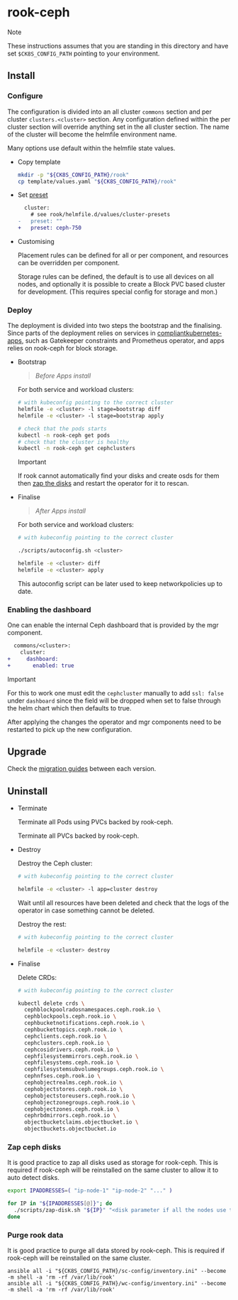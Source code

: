 # rook-ceph

> [!NOTE]
> These instructions assumes that you are standing in this directory and have set `$CK8S_CONFIG_PATH` pointing to your environment.

## Install

### Configure

The configuration is divided into an all cluster `commons` section and per cluster `clusters.<cluster>` section.
Any configuration defined within the per cluster section will override anything set in the all cluster section.
The name of the cluster will become the helmfile environment name.

Many options use default within the helmfile state values.

- Copy template

  ```bash
  mkdir -p "${CK8S_CONFIG_PATH}/rook"
  cp template/values.yaml "${CK8S_CONFIG_PATH}/rook"
  ```

- Set [preset](helmfile.d/values/cluster-presets)

  ```diff
    cluster:
      # see rook/helmfile.d/values/cluster-presets
  -   preset: ""
  +   preset: ceph-750
  ```

- Customising

  Placement rules can be defined for all or per component, and resources can be overridden per component.

  Storage rules can be defined, the default is to use all devices on all nodes, and optionally it is possible to create a Block PVC based cluster for development.
  (This requires special config for storage and mon.)

### Deploy

The deployment is divided into two steps the bootstrap and the finalising.
Since parts of the deployment relies on services in [compliantkubernetes-apps](https://github.com/elastisys/compliantkubernetes-apps/), such as Gatekeeper constraints and Prometheus operator, and apps relies on rook-ceph for block storage.

- Bootstrap

  > *Before Apps install*

  For both service and workload clusters:

  ```bash
  # with kubeconfig pointing to the correct cluster
  helmfile -e <cluster> -l stage=bootstrap diff
  helmfile -e <cluster> -l stage=bootstrap apply

  # check that the pods starts
  kubectl -n rook-ceph get pods
  # check that the cluster is healthy
  kubectl -n rook-ceph get cephclusters
  ```

  > [!IMPORTANT]
  > If rook cannot automatically find your disks and create osds for them then [zap the disks](#zap-ceph-disks) and restart the operator for it to rescan.

- Finalise

  > *After Apps install*

  For both service and workload clusters:

  ```bash
  # with kubeconfig pointing to the correct cluster

  ./scripts/autoconfig.sh <cluster>

  helmfile -e <cluster> diff
  helmfile -e <cluster> apply
  ```

  This autoconfig script can be later used to keep networkpolicies up to date.

### Enabling the dashboard

One can enable the internal Ceph dashboard that is provided by the mgr component.

```diff
  commons/<cluster>:
    cluster:
+     dashboard:
+       enabled: true
```

> [!IMPORTANT]
> For this to work one must edit the `cephcluster` manually to add `ssl: false` under `dashboard` since the field will be dropped when set to false through the helm chart which then defaults to true.

After applying the changes the operator and mgr components need to be restarted to pick up the new configuration.

## Upgrade

Check the [migration guides](migration) between each version.

## Uninstall

- Terminate

  Terminate all Pods using PVCs backed by rook-ceph.

  Terminate all PVCs backed by rook-ceph.

- Destroy

  Destroy the Ceph cluster:

  ```bash
  # with kubeconfig pointing to the correct cluster

  helmfile -e <cluster> -l app=cluster destroy
  ```

  Wait until all resources have been deleted and check that the logs of the operator in case something cannot be deleted.

  Destroy the rest:

  ```bash
  # with kubeconfig pointing to the correct cluster

  helmfile -e <cluster> destroy
  ```

- Finalise

  Delete CRDs:

  ```bash
  # with kubeconfig pointing to the correct cluster

  kubectl delete crds \
    cephblockpoolradosnamespaces.ceph.rook.io \
    cephblockpools.ceph.rook.io \
    cephbucketnotifications.ceph.rook.io \
    cephbuckettopics.ceph.rook.io \
    cephclients.ceph.rook.io \
    cephclusters.ceph.rook.io \
    cephcosidrivers.ceph.rook.io \
    cephfilesystemmirrors.ceph.rook.io \
    cephfilesystems.ceph.rook.io \
    cephfilesystemsubvolumegroups.ceph.rook.io \
    cephnfses.ceph.rook.io \
    cephobjectrealms.ceph.rook.io \
    cephobjectstores.ceph.rook.io \
    cephobjectstoreusers.ceph.rook.io \
    cephobjectzonegroups.ceph.rook.io \
    cephobjectzones.ceph.rook.io \
    cephrbdmirrors.ceph.rook.io \
    objectbucketclaims.objectbucket.io \
    objectbuckets.objectbucket.io
  ```

### Zap ceph disks

It is good practice to zap all disks used as storage for rook-ceph.
This is required if rook-ceph will be reinstalled on the same cluster to allow it to auto detect disks.

```bash
export IPADDRESSES=( "ip-node-1" "ip-node-2" "..." )

for IP in "${IPADDRESSES[@]}"; do
  ./scripts/zap-disk.sh "${IP}" "<disk parameter if all the nodes use the same: eg. sdX(x) or vdX(x)>"
done
```

### Purge rook data

It is good practice to purge all data stored by rook-ceph.
This is required if rook-ceph will be reinstalled on the same cluster.

```console
ansible all -i "${CK8S_CONFIG_PATH}/sc-config/inventory.ini" --become -m shell -a 'rm -rf /var/lib/rook'
ansible all -i "${CK8S_CONFIG_PATH}/wc-config/inventory.ini" --become -m shell -a 'rm -rf /var/lib/rook'
```
